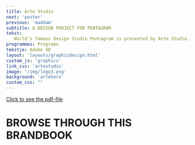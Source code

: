 ```yaml
---
title: Arte Studio
next: 'poster'
previous: 'maddam'
subtitle: A DESIGN PROJECT FOR PENTAGRAM
tekst:
   World's famous design Studio Pentagram is presented by Arte Studio. A website design was created, which is visible in the book underneath. A strong red color is used, because Pentagram uses red as main color. 
programmes: Programs
tekstje: Adobe XD
layout: 'layouts/graphicdesign.html'
custom_js: 'graphics'
link_css: 'artestudio'
image: '/img/logo3.png'
background: 'artehero'
custom_css: ""
---
```

<a class="pdf" href="/img/artestudio.pdf" download>Click to see the pdf-file</a>

<div class="bookWrapper">
	<div class="bookBg">
		<div class="pageBg">
      <h1 class="intro">BROWSE THROUGH THIS BRANDBOOK</h1>
			<div class="pageWrapper">
            <div id="page12" class="page">
      				<div class="pageFace front">
      					<div class="pageFoldRight"></div>
      				</div>
      				<div class="pageFace back">
      					<div class="pageFoldLeft"></div>
      				</div>
      			</div>
        		<div id="page11" class="page">
        			<div class="pageFace front">
        				<div class="pageFoldRight"></div>
        			</div>
        			<div class="pageFace back">
        				<div class="pageFoldLeft"></div>
        			</div>
        		</div>
        		<div id="page10" class="page">
        			<div class="pageFace front">
        				<div class="pageFoldRight"></div>
        			</div>
        			<div class="pageFace back">
        				<div class="pageFoldLeft"></div>
        	     </div>
             </div>
            <div id="page9" class="page">
      				<div class="pageFace front">
      					<div class="pageFoldRight"></div>
      				</div>
      				<div class="pageFace back">
      					<div class="pageFoldLeft"></div>
      				</div>
	           </div>
      			<div id="page8" class="page">
      				<div class="pageFace front">
      					<div class="pageFoldRight"></div>
      				</div>
      				<div class="pageFace back">
      					<div class="pageFoldLeft"></div>
      				</div>
      			</div>
      			<div id="page7" class="page">
      				<div class="pageFace front">
      					<div class="pageFoldRight"></div>
      				</div>
      				<div class="pageFace back">
      					<div class="pageFoldLeft"></div>
      		     </div>
             </div>
            <div id="page6" class="page">
      				<div class="pageFace front">
      					<div class="pageFoldRight"></div>
      				</div>
      				<div class="pageFace back">
      					<div class="pageFoldLeft"></div>
      				</div>
      			</div>
      			<div id="page5" class="page">
      				<div class="pageFace front">
      					<div class="pageFoldRight"></div>
      				</div>
      				<div class="pageFace back">
      					<div class="pageFoldLeft"></div>
      				</div>
      			</div>
      			<div id="page4" class="page">
      				<div class="pageFace front">
      					<div class="pageFoldRight"></div>
      				</div>
      				<div class="pageFace back">
      					<div class="pageFoldLeft"></div>
      		     </div>
             </div>
      				<div id="page3" class="page">
      					<div class="pageFace front">
      						<div class="pageFoldRight"></div>
      					</div>
      					<div class="pageFace back">
      						<div class="pageFoldLeft"></div>
      					</div>
      				</div>
      				<div id="page2" class="page">
      					<div class="pageFace front">
      						<div class="pageFoldRight"></div>
      					</div>
      					<div class="pageFace back">
      						<div class="pageFoldLeft"></div>
      					</div>
      				</div>
      				<div id="page1" class="page">
      					<div class="pageFace front">
      						<div class="pageFoldRight"></div>
      					</div>
      					<div class="pageFace back">
      						<div class="pageFoldLeft"></div>
      					</div>
      				</div>
	         </div>
       </div>
